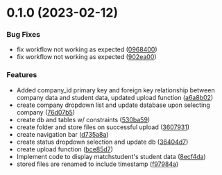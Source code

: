 # 0.1.0 (2023-02-12)


### Bug Fixes

* fix workflow not working as expected ([0968400](https://github.com/DevOps-Team4-2022/DevOps_Oct2022_Team4_Assignment/commit/09684000eb6c55dea1d38abafda8d73977cbcfaf))
* fix workflow not working as expected ([902ea00](https://github.com/DevOps-Team4-2022/DevOps_Oct2022_Team4_Assignment/commit/902ea0045c7612eff2c281ad12093742c4fe757e))


### Features

* Added company_id primary key and foreign key relationship between company data and student data, updated upload function ([a6a8b02](https://github.com/DevOps-Team4-2022/DevOps_Oct2022_Team4_Assignment/commit/a6a8b02a8b29ce0b4ca98b1eaf9bb14ccca29368))
* create company dropdown list and update database upon selecting company ([76d07b5](https://github.com/DevOps-Team4-2022/DevOps_Oct2022_Team4_Assignment/commit/76d07b57a19e2c873d2009d74bbbb7847b48986d))
* create db and tables w/ constraints ([530ba59](https://github.com/DevOps-Team4-2022/DevOps_Oct2022_Team4_Assignment/commit/530ba59d4e4754915cfa101e67e86b4d03486a1e))
* create folder and store files on successful upload ([3607931](https://github.com/DevOps-Team4-2022/DevOps_Oct2022_Team4_Assignment/commit/36079311ed5676d82160a52fd07b40c08e504266))
* create navigation bar ([d735a8a](https://github.com/DevOps-Team4-2022/DevOps_Oct2022_Team4_Assignment/commit/d735a8af82dcb54d190d1dfd6c5a81d95c835090))
* create status dropdown selection and update db ([36404d7](https://github.com/DevOps-Team4-2022/DevOps_Oct2022_Team4_Assignment/commit/36404d771ada9d21b1286d0464ecd86c4ba505fe))
* create upload function ([bce85d7](https://github.com/DevOps-Team4-2022/DevOps_Oct2022_Team4_Assignment/commit/bce85d74061b584e39bebac4f69e372110ac77b1))
* Implement code to display matchstudent's student data ([8ecf4da](https://github.com/DevOps-Team4-2022/DevOps_Oct2022_Team4_Assignment/commit/8ecf4da3070e6bff07763c676b52cc98e020b67d))
* stored files are renamed to include timestamp ([f97984a](https://github.com/DevOps-Team4-2022/DevOps_Oct2022_Team4_Assignment/commit/f97984a525a1ee96acc55c5ccb75dd7cc96af6c8))



